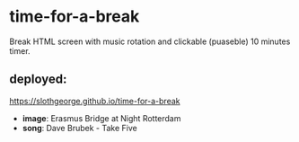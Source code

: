 # time-for-a-break
Break HTML screen with music rotation and clickable (puaseble) 10 minutes timer.

## deployed:
https://slothgeorge.github.io/time-for-a-break
- **image**: Erasmus Bridge at Night Rotterdam
- **song**: Dave Brubek - Take Five
